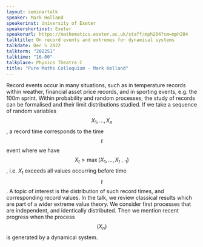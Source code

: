 ```yaml
---
layout: seminartalk
speaker: Mark Holland
speakerinst: University of Exeter
speakershortinst: Exeter
speakerurl: https://mathematics.exeter.ac.uk/staff/mph204?sm=mph204
talktitle: On record events and extremes for dynamical systems
talkdate: Dec 5 2022
talkterm: "2022S1"
talktime: "16.00"
talkplace: Physics Theatre C
title: "Pure Maths Colloquium - Mark Holland"
---
```


Record events occur in many situations, such as in temperature records within weather, financial asset price records, and in sporting events, e.g. the 100m sprint. Within probability and random processes, the study of records can be formalised and their limit distributions studied. If we take a sequence of random variables $$X_1,\ldots, X_n$$, a record time corresponds to the time $$t$$ event where we have $$X_t>\max\left(X_1,\ldots, X_{t-1}\right)$$, i.e. $X_t$ exceeds all values occurring before time $$t$$. A topic of interest is the distribution of such record times, and corresponding record values. In the talk, we review classical results which are part of a wider extreme value theory.  We consider first processes that are independent, and identically distributed. Then we mention recent progress when the process $$(X_n)$$ is generated by a dynamical system.